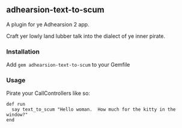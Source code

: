 adhearsion-text-to-scum
-----------------------

A plugin for ye Adhearsion 2 app.

Craft yer lowly land lubber talk into the dialect of ye inner pirate.

### Installation

 Add `gem adhearsion-text-to-scum` to your Gemfile

### Usage

Pirate your CallControllers like so:

    def run
      say text_to_scum "Hello woman.  How much for the kitty in the window?"
    end
